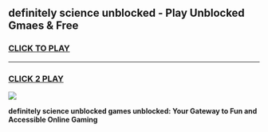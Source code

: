 
## definitely science unblocked - Play Unblocked Gmaes & Free
<h3>
<a href="https://news.freeplayer.one?title=definitely_science_unblocked&ref=23F">CLICK TO PLAY</a></h3>
<hr>

<h3>
<a href="https://news.freeplayer.one?title=definitely_science_unblocked&ref=23F">CLICK 2 PLAY</a>
  
</h3>

<a href="https://news.freeplayer.one?title=definitely_science_unblocked&ref=23F/"><img src="https://clearcache.store/games.png"></a>


**definitely science unblocked games unblocked: Your Gateway to Fun and Accessible Online Gaming**
